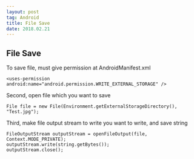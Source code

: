 ```yaml
---
layout: post 
tag: Android
title: File Save
date: 2018.02.21
---
```


## File Save
To save file, must give permission at AndroidManifest.xml
```
<uses-permission android:name="android.permission.WRITE_EXTERNAL_STORAGE" />
```
Second, open file which you want to save
```
File file = new File(Environment.getExternalStorageDirectory(), "Test.jpg");
```
Third, make file output stream to write you want to write, and save string
```
FileOutputStream outputStream = openFileOutput(file, Context.MODE_PRIVATE);
outputStream.write(string.getBytes());
outputStream.close();
```
